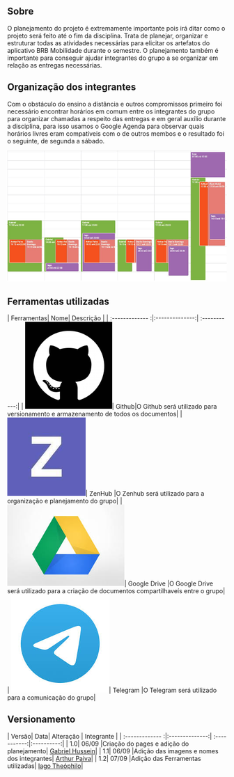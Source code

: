 ## Sobre
  O planejamento do projeto é extremamente importante pois irá ditar como o projeto será feito até o fim da disciplina. Trata de planejar, organizar e estruturar todas as atividades necessárias para elicitar os artefatos do aplicativo BRB Mobilidade durante o semestre. O planejamento também é importante para conseguir ajudar integrantes do grupo a se organizar em relação as entregas necessárias.

## Organização dos integrantes
  Com o obstáculo do ensino a distância e outros compromissos primeiro foi necessário encontrar horários em comum entre os integrantes do grupo para organizar chamadas a respeito das entregas e em geral auxílio durante a disciplina, para isso usamos o Google Agenda para observar quais horários livres eram compatíveis com o de outros membos e o resultado foi o seguinte, de segunda a sábado.

![alt text](images/horarios.png)

## Ferramentas utilizadas
| Ferramentas| Nome| Descrição |
| :------------- :|:--------------:| :-----------:|
| ![alt text](images/github.png)| Github|O Github será utilizado para versionamento e armazenamento de todos os documentos|
| ![alt text](images/zenhub.jpeg)| ZenHub |O Zenhub será utilizado para a organização e planejamento do grupo|
| ![alt text](images/googleDrive.jpeg)| Google Drive |O Google Drive será utilizado para a criação de documentos compartilhaveís entre o grupo|
| ![alt text](images/telegram.jpeg)| Telegram |O Telegram será utilizado para a comunicação do grupo|

## Versionamento
| Versão| Data| Alteração | Integrante |
| :------------- :|:--------------:| :-----------:|:----------:|
| 1.0| 06/09 |Criação do pages e adição do planejamento| [Gabriel Hussein](https://github.com/GabrielHussein)|
| 1.1| 06/09 |Adição das imagens e nomes dos integrantes| [Arthur Paiva](https://github.com/ArthurPaivaT)|
| 1.2| 07/09 |Adição das Ferramentas utilizadas| [Iago Theóphilo](https://github.com/IagoTheophilo)|